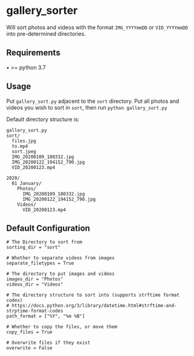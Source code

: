 # gallery_sorter

Will sort photos and videos with the format `IMG_YYYYmmDD` or `VID_YYYYmmDD` into pre-determined directories.

## Requirements
• >= python 3.7

## Usage

Put `gallery_sort.py` adjacent to the `sort` directory.  Put all photos and videos you wish to sort in `sort`, then run `python gallery_sort.py`

Default directory structure is:
```
gallery_sort.py
sort/
  files.jpg
  to.mp4
  sort.jpeg
  IMG_20200109_180332.jpg
  IMG_20200122_194152_790.jpg
  VID_20200123.mp4

2020/
  01 January/
    Photos/
      IMG_20200109_180332.jpg
      IMG_20200122_194152_790.jpg
    Videos/
      VID_20200123.mp4
```


## Default Configuration
```
# The Directory to sort from
sorting_dir = "sort"

# Whether to separate videos from images
separate_filetypes = True

# The directory to put images and videos
images_dir = "Photos"
videos_dir = "Videos"

# The directory structure to sort into (supports strftime format codes)
# https://docs.python.org/3/library/datetime.html#strftime-and-strptime-format-codes
path_format = ["%Y", "%m %B"]

# Whether to copy the files, or move them
copy_files = True

# Overwrite files if they exist
overwrite = False
```
